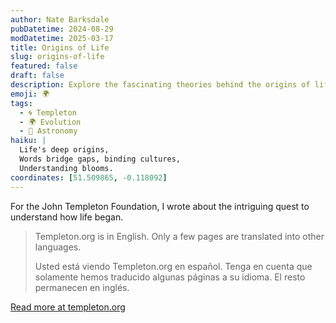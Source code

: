 ```yaml
---
author: Nate Barksdale
pubDatetime: 2024-08-29
modDatetime: 2025-03-17
title: Origins of Life
slug: origins-of-life
featured: false
draft: false
description: Explore the fascinating theories behind the origins of life, delving into scientific insights and philosophical inquiries that challenge our understanding of existence.
emoji: 🌍
tags:
  - 🌀 Templeton
  - 🌍 Evolution
  - 🌌 Astronomy
haiku: |
  Life's deep origins,
  Words bridge gaps, binding cultures,
  Understanding blooms.
coordinates: [51.509865, -0.118092]
---
```


For the John Templeton Foundation, I wrote about the intriguing quest to understand how life began.

> Templeton.org is in English. Only a few pages are translated into other languages.
>
> Usted está viendo Templeton.org en español. Tenga en cuenta que solamente hemos traducido algunas páginas a su idioma. El resto permanecen en inglés.

[Read more at templeton.org](https://www.templeton.org/discoveries/origins-of-life)
